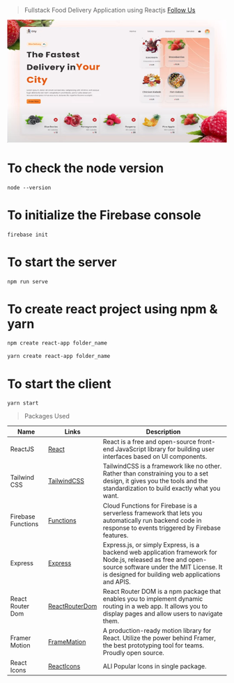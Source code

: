 > Fullstack Food Delivery Application using Reactjs
> [Follow Us](http://github.com/barzagli)

![This is the Project Thumbnail](./snap.PNG)

# To check the node version

```
node --version

```

# To initialize the Firebase console

```
firebase init

```

# To start the server

```
npm run serve

```

# To create react project using npm & yarn

```
npm create react-app folder_name

```

```
yarn create react-app folder_name

```

# To start the client

```
yarn start

```

> Packages Used

<!-- prettier-ignore -->
| Name                | Links                         | Description |
|-------------------- | ----------------------------- | ----------- |
|ReactJS              | [React](https://reactjs.org/) | React is a free and open-source front-end JavaScript library for building user interfaces based on UI components.|
| Tailwind CSS        | [TailwindCSS](https://tailwindcss.com) | TailwindCSS is a framework like no other. Rather than constraining you to a set design, it gives you the tools and the standardization to build exactly what you want.|
| Firebase Functions  | [Functions](https://firebase.google.com/docs/functions) | Cloud Functions for Firebase is a serverless framework that lets you automatically run backend code in response to events triggered by Firebase features. |
| Express             | [Express](https://expressjs.com/) | Express.js, or simply Express, is a backend web application framework for Node.js, released as free and open-source software under the MIT License. It is designed for building web applications and APIS. |
| React Router Dom    | [ReactRouterDom](https://reactrouter.com/en/main) | React Router DOM is a npm package that enables you to implement dynamic routing in a web app. It allows you to display pages and allow users to navigate them.  |
| Framer Motion       | [FrameMation](https://www.framer.com/motion/) | A production-ready motion library for React. Utilize the power behind Framer, the best prototyping tool for teams. Proudly open source. |
| React Icons         | [ReactIcons](https://react-icons.github.io/react-icons/) | ALl Popular Icons in single package. |
